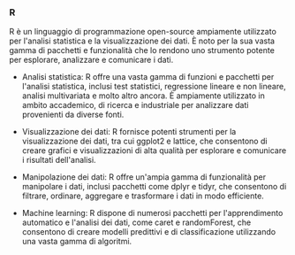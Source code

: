 ### R 
R è un linguaggio di programmazione open-source ampiamente utilizzato per l'analisi statistica e la visualizzazione dei dati. È noto per la sua vasta gamma di pacchetti e funzionalità che lo rendono uno strumento potente per esplorare, analizzare e comunicare i dati.

- Analisi statistica: R offre una vasta gamma di funzioni e pacchetti per l'analisi statistica, inclusi test statistici, regressione lineare e non lineare, analisi multivariata e molto altro ancora. È ampiamente utilizzato in ambito accademico, di ricerca e industriale per analizzare dati provenienti da diverse fonti.

- Visualizzazione dei dati: R fornisce potenti strumenti per la visualizzazione dei dati, tra cui ggplot2 e lattice, che consentono di creare grafici e visualizzazioni di alta qualità per esplorare e comunicare i risultati dell'analisi.

- Manipolazione dei dati: R offre un'ampia gamma di funzionalità per manipolare i dati, inclusi pacchetti come dplyr e tidyr, che consentono di filtrare, ordinare, aggregare e trasformare i dati in modo efficiente.

- Machine learning: R dispone di numerosi pacchetti per l'apprendimento automatico e l'analisi dei dati, come caret e randomForest, che consentono di creare modelli predittivi e di classificazione utilizzando una vasta gamma di algoritmi.
